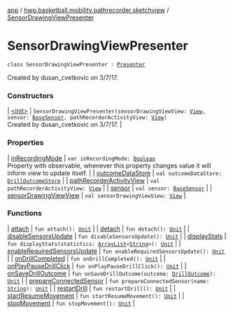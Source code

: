 [app](../../index.md) / [hwp.basketball.mobility.pathrecorder.sketchview](../index.md) / [SensorDrawingViewPresenter](.)

# SensorDrawingViewPresenter

`class SensorDrawingViewPresenter : `[`Presenter`](../-sensor-drawing-view-view-contract/-presenter/index.md)

Created by dusan_cvetkovic on 3/7/17.

### Constructors

| [&lt;init&gt;](-init-.md) | `SensorDrawingViewPresenter(sensorDrawingViewView: `[`View`](../-sensor-drawing-view-view-contract/-view/index.md)`, sensor: `[`BaseSensor`](../../hwp.basketball.mobility.device.sensor/-base-sensor/index.md)`, pathRecorderActivityView: `[`View`](../../hwp.basketball.mobility.pathrecorder/-path-recorder-activity-contract/-view/index.md)`)`<br>Created by dusan_cvetkovic on 3/7/17. |

### Properties

| [inRecordingMode](in-recording-mode.md) | `var inRecordingMode: `[`Boolean`](https://kotlinlang.org/api/latest/jvm/stdlib/kotlin/-boolean/index.html)<br>Property with observable, whenever this property changes value it will inform view to update itself. |
| [outcomeDataStore](outcome-data-store.md) | `val outcomeDataStore: `[`DrillOutcomeStore`](../../hwp.basketball.mobility.entitiy.drills.outcomes/-drill-outcome-store/index.md) |
| [pathRecorderActivityView](path-recorder-activity-view.md) | `val pathRecorderActivityView: `[`View`](../../hwp.basketball.mobility.pathrecorder/-path-recorder-activity-contract/-view/index.md) |
| [sensor](sensor.md) | `val sensor: `[`BaseSensor`](../../hwp.basketball.mobility.device.sensor/-base-sensor/index.md) |
| [sensorDrawingViewView](sensor-drawing-view-view.md) | `val sensorDrawingViewView: `[`View`](../-sensor-drawing-view-view-contract/-view/index.md) |

### Functions

| [attach](attach.md) | `fun attach(): `[`Unit`](https://kotlinlang.org/api/latest/jvm/stdlib/kotlin/-unit/index.html) |
| [detach](detach.md) | `fun detach(): `[`Unit`](https://kotlinlang.org/api/latest/jvm/stdlib/kotlin/-unit/index.html) |
| [disableSensorsUpdate](disable-sensors-update.md) | `fun disableSensorsUpdate(): `[`Unit`](https://kotlinlang.org/api/latest/jvm/stdlib/kotlin/-unit/index.html) |
| [displayStats](display-stats.md) | `fun displayStats(statistics: `[`ArrayList`](https://kotlinlang.org/api/latest/jvm/stdlib/kotlin.collections/-array-list/index.html)`<`[`String`](https://kotlinlang.org/api/latest/jvm/stdlib/kotlin/-string/index.html)`>): `[`Unit`](https://kotlinlang.org/api/latest/jvm/stdlib/kotlin/-unit/index.html) |
| [enableRequiredSensorsUpdate](enable-required-sensors-update.md) | `fun enableRequiredSensorsUpdate(): `[`Unit`](https://kotlinlang.org/api/latest/jvm/stdlib/kotlin/-unit/index.html) |
| [onDrillCompleted](on-drill-completed.md) | `fun onDrillCompleted(): `[`Unit`](https://kotlinlang.org/api/latest/jvm/stdlib/kotlin/-unit/index.html) |
| [onPlayPauseDrillClick](on-play-pause-drill-click.md) | `fun onPlayPauseDrillClick(): `[`Unit`](https://kotlinlang.org/api/latest/jvm/stdlib/kotlin/-unit/index.html) |
| [onSaveDrillOutcome](on-save-drill-outcome.md) | `fun onSaveDrillOutcome(outcome: `[`DrillOutcome`](../../hwp.basketball.mobility.entitiy.drills.outcomes/-drill-outcome/index.md)`): `[`Unit`](https://kotlinlang.org/api/latest/jvm/stdlib/kotlin/-unit/index.html) |
| [prepareConnectedSensor](prepare-connected-sensor.md) | `fun prepareConnectedSensor(name: `[`String`](https://kotlinlang.org/api/latest/jvm/stdlib/kotlin/-string/index.html)`): `[`Unit`](https://kotlinlang.org/api/latest/jvm/stdlib/kotlin/-unit/index.html) |
| [restartDrill](restart-drill.md) | `fun restartDrill(): `[`Unit`](https://kotlinlang.org/api/latest/jvm/stdlib/kotlin/-unit/index.html) |
| [startResumeMovement](start-resume-movement.md) | `fun startResumeMovement(): `[`Unit`](https://kotlinlang.org/api/latest/jvm/stdlib/kotlin/-unit/index.html) |
| [stopMovement](stop-movement.md) | `fun stopMovement(): `[`Unit`](https://kotlinlang.org/api/latest/jvm/stdlib/kotlin/-unit/index.html) |

